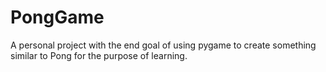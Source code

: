 # PongGame
A personal project with the end goal of using pygame to create something similar to Pong for the purpose of learning.
